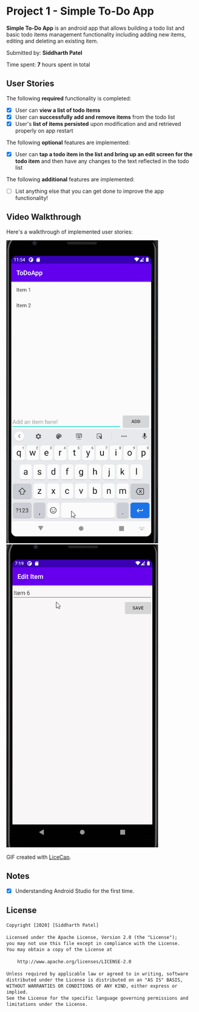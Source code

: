 # Project 1 - Simple To-Do App

**Simple To-Do App** is an android app that allows building a todo list and basic todo items management functionality including adding new items, editing and deleting an existing item.

Submitted by: **Siddharth Patel**

Time spent: **7** hours spent in total

## User Stories

The following **required** functionality is completed:

* [x] User can **view a list of todo items**
* [x] User can **successfully add and remove items** from the todo list
* [x] User's **list of items persisted** upon modification and and retrieved properly on app restart

The following **optional** features are implemented:

* [x] User can **tap a todo item in the list and bring up an edit screen for the todo item** and then have any changes to the text reflected in the todo list

The following **additional** features are implemented:

* [ ] List anything else that you can get done to improve the app functionality!

## Video Walkthrough

Here's a walkthrough of implemented user stories:

<img src='walkthrough.gif' title='Video Walkthrough' width='' alt='Video Walkthrough' /> <img src='walkthrough-2.gif' title='Video Walkthrough of Edit' width='' alt='Video Walkthrough' />

GIF created with [LiceCap](http://www.cockos.com/licecap/).

## Notes

* [x] Understanding Android Studio for the first time.
## License

    Copyright [2020] [Siddharth Patel]

    Licensed under the Apache License, Version 2.0 (the "License");
    you may not use this file except in compliance with the License.
    You may obtain a copy of the License at

        http://www.apache.org/licenses/LICENSE-2.0

    Unless required by applicable law or agreed to in writing, software
    distributed under the License is distributed on an "AS IS" BASIS,
    WITHOUT WARRANTIES OR CONDITIONS OF ANY KIND, either express or implied.
    See the License for the specific language governing permissions and
    limitations under the License.
